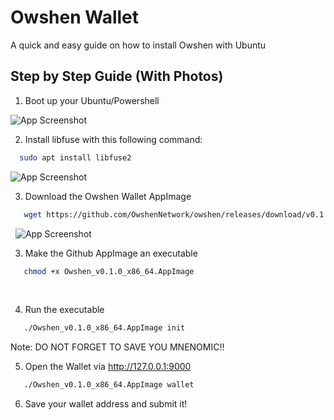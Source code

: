 
# Owshen Wallet

A quick and easy guide on how to install Owshen with Ubuntu

## Step by Step Guide (With Photos)

1. Boot up your Ubuntu/Powershell 
&nbsp;

![App Screenshot](https://i.imgur.com/yTotcBI.png)
&nbsp;

2. Install libfuse with this following command:

```bash
  sudo apt install libfuse2
```
![App Screenshot](https://i.imgur.com/GT0CzZI.png)
&nbsp;

3. Download the Owshen Wallet AppImage

```bash
   wget https://github.com/OwshenNetwork/owshen/releases/download/v0.1.0/Owshen_v0.1.0_x86_64.AppImage
```

&nbsp;
![App Screenshot](https://i.imgur.com/yxzG0Lc.png)
&nbsp;

3. Make the Github AppImage an executable
&nbsp;
```bash
   chmod +x Owshen_v0.1.0_x86_64.AppImage
```
&nbsp;

4. Run the executable 
&nbsp;
```bash
   ./Owshen_v0.1.0_x86_64.AppImage init
```
Note: DO NOT FORGET TO SAVE YOU MNENOMIC!!
&nbsp;

5. Open the Wallet via  http://127.0.0.1:9000
&nbsp;
```bash
   ./Owshen_v0.1.0_x86_64.AppImage wallet
```

6. Save your wallet address and submit it!
